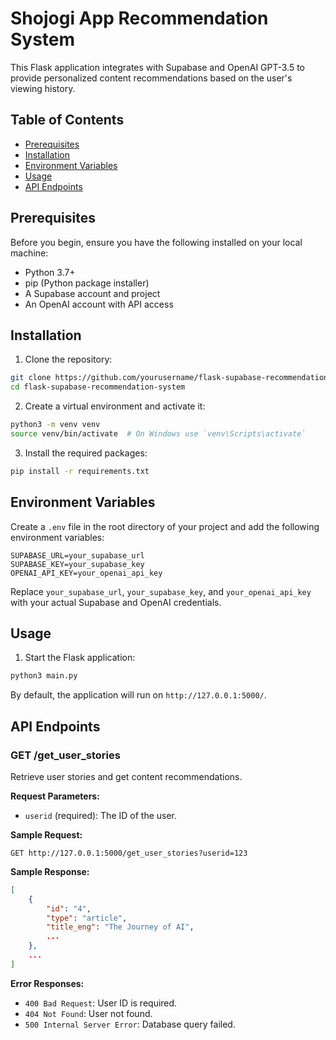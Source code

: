 # Shojogi App Recommendation System

This Flask application integrates with Supabase and OpenAI GPT-3.5 to provide personalized content recommendations based on the user's viewing history.

## Table of Contents

- [Prerequisites](#prerequisites)
- [Installation](#installation)
- [Environment Variables](#environment-variables)
- [Usage](#usage)
- [API Endpoints](#api-endpoints)

## Prerequisites

Before you begin, ensure you have the following installed on your local machine:

- Python 3.7+
- pip (Python package installer)
- A Supabase account and project
- An OpenAI account with API access

## Installation

1. Clone the repository:

```bash
git clone https://github.com/yourusername/flask-supabase-recommendation-system.git
cd flask-supabase-recommendation-system
```

2. Create a virtual environment and activate it:

```bash
python3 -m venv venv
source venv/bin/activate  # On Windows use `venv\Scripts\activate`
```

3. Install the required packages:

```bash
pip install -r requirements.txt
```

## Environment Variables

Create a `.env` file in the root directory of your project and add the following environment variables:

```env
SUPABASE_URL=your_supabase_url
SUPABASE_KEY=your_supabase_key
OPENAI_API_KEY=your_openai_api_key
```

Replace `your_supabase_url`, `your_supabase_key`, and `your_openai_api_key` with your actual Supabase and OpenAI credentials.

## Usage

1. Start the Flask application:

```bash
python3 main.py
```

By default, the application will run on `http://127.0.0.1:5000/`.

## API Endpoints

### GET /get_user_stories

Retrieve user stories and get content recommendations.

**Request Parameters:**

- `userid` (required): The ID of the user.

**Sample Request:**

```http
GET http://127.0.0.1:5000/get_user_stories?userid=123
```

**Sample Response:**

```json
[
    {
        "id": "4",
        "type": "article",
        "title_eng": "The Journey of AI",
        ...
    },
    ...
]
```

**Error Responses:**

- `400 Bad Request`: User ID is required.
- `404 Not Found`: User not found.
- `500 Internal Server Error`: Database query failed.
